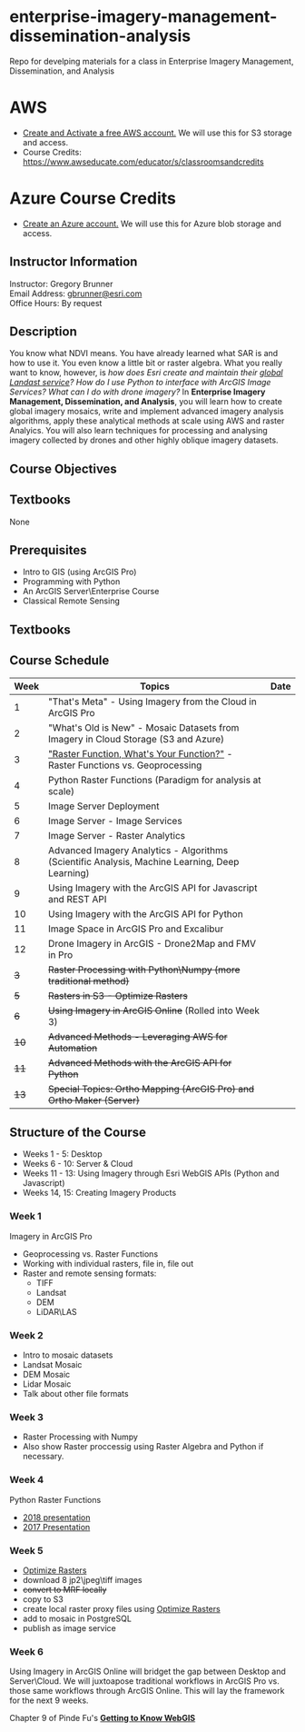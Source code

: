 # enterprise-imagery-management-dissemination-analysis
Repo for develping materials for a class in Enterprise Imagery Management, Dissemination, and Analysis

# AWS
- [Create and Activate a free AWS account.](https://aws.amazon.com/premiumsupport/knowledge-center/create-and-activate-aws-account/) We will use this for S3 storage and access. 
- Course Credits: https://www.awseducate.com/educator/s/classroomsandcredits

# Azure Course Credits
- [Create an Azure account.](https://azure.microsoft.com/en-us/free) We will use this for Azure blob storage and access.

## Instructor Information
Instructor:	Gregory Brunner  
Email Address:	gbrunner@esri.com  
Office Hours:	By request  

## Description
You know what NDVI means. You have already learned what SAR is and how to use it. You even know a little bit or raster algebra. What you really want to know, however, is *how does Esri create and maintain their [global Landast service](https://aws.amazon.com/earth/)?*  *How do I use Python to interface with ArcGIS Image Services?* *What can I do with drone imagery?*  In **Enterprise Imagery Management, Dissemination, and Analysis**, you will learn how to create global imagery mosaics, write and implement advanced imagery analysis algorithms, apply these analytical methods at scale using AWS and raster Analyics. You will also learn techniques for processing and analysing imagery collected by drones and other highly oblique imagery datasets.

## Course Objectives

## Textbooks
None

## Prerequisites
- Intro to GIS (using ArcGIS Pro)
- Programming with Python
- An ArcGIS Server\Enterprise Course
- Classical Remote Sensing

## Textbooks

## Course Schedule
| Week    | Topics | Date |
|---------|--------| ---- |
| 1    | "That's Meta" - Using Imagery from the Cloud in ArcGIS Pro |
| 2    | "What's Old is New" - Mosaic Datasets from Imagery in Cloud Storage (S3 and Azure) |
| 3    | ["Raster Function, What's Your Function?"](https://www.youtube.com/watch?v=RPoBE-E8VOc) - Raster Functions vs. Geoprocessing |
| 4    | Python Raster Functions (Paradigm for analysis at scale) |
| 5    | Image Server Deployment |
| 6    | Image Server - Image Services |
| 7    | Image Server - Raster Analytics |
| 8    | Advanced Imagery Analytics - Algorithms (Scientific Analysis, Machine Learning, Deep Learning) |
| 9    | Using Imagery with the ArcGIS API for Javascript and REST API |
| 10   | Using Imagery with the ArcGIS API for Python |
| 11   | Image Space in ArcGIS Pro and Excalibur |
| 12   | Drone Imagery in ArcGIS - Drone2Map and FMV in Pro |
| ~~3~~  | ~~Raster Processing with Python\Numpy (more traditional method)~~ |
| ~~5~~   | ~~Rasters in S3 - Optimize Rasters~~|
| ~~6~~    | ~~Using Imagery in ArcGIS Online~~ (Rolled into Week 3)|
| ~~10~~   |~~Advanced Methods - Leveraging AWS for Automation~~ |
| ~~11~~   | ~~Advanced Methods with the ArcGIS API for Python~~ |
| ~~13~~   | ~~Special Topics: Ortho Mapping (ArcGIS Pro) and Ortho Maker (Server)~~ |

## Structure of the Course
- Weeks 1 - 5: Desktop
- Weeks 6 - 10: Server & Cloud
- Weeks 11 - 13: Using Imagery through Esri WebGIS APIs (Python and Javascript)
- Weeks 14, 15: Creating Imagery Products

### Week 1
Imagery in ArcGIS Pro
- Geoprocessing vs. Raster Functions
- Working with individual rasters, file in, file out
- Raster and remote sensing formats:
  - TIFF
  - Landsat
  - DEM
  - LiDAR\LAS
  
### Week 2
- Intro to mosaic datasets
- Landsat Mosaic
- DEM Mosaic
- Lidar Mosaic
- Talk about other file formats

### Week 3
- Raster Processing with Numpy
- Also show Raster proccessig using Raster Algebra and Python if necessary.

### Week 4
Python Raster Functions
- [2018  presentation](https://www.youtube.com/watch?v=XBMZfjGn_UY)
- [2017 Presentation](https://www.youtube.com/watch?v=OgwnKRrVHN0)

### Week 5
- [Optimize Rasters](https://github.com/Esri/OptimizeRasters/)
- download 8 jp2\jpeg\tiff images 
- ~~convert to MRF locally~~
- copy to S3
- create local raster proxy files using [Optimize Rasters](https://github.com/Esri/OptimizeRasters/)
- add to mosaic in PostgreSQL
- publish as image service

### Week 6
Using Imagery in ArcGIS Online will bridget the gap between Desktop and Server\Cloud. We will juxtoapose traditional workflows in ArcGIS Pro vs. those same workflows through ArcGIS Online. This will lay the framework for the next 9 weeks.

Chapter 9 of Pinde Fu's [**Getting to Know WebGIS**](https://esripress.esri.com/storage/esripress/images/353/gtkwebgis_third_toc.pdf)


